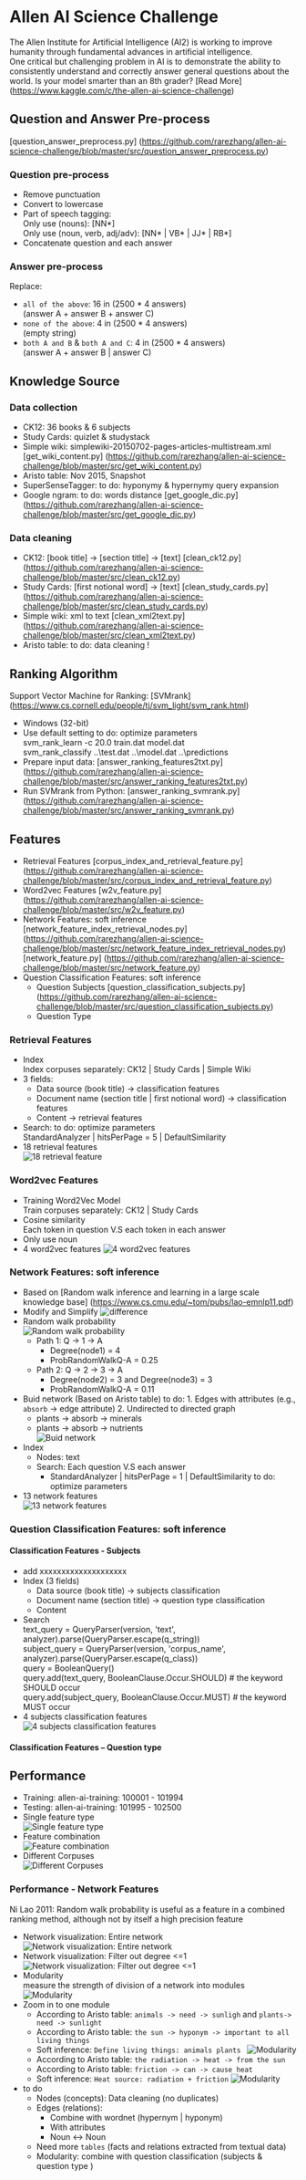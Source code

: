 # Allen AI Science Challenge  
The Allen Institute for Artificial Intelligence (AI2) is working to improve humanity through fundamental advances in artificial intelligence.   
One critical but challenging problem in AI is to demonstrate the ability to consistently understand and correctly answer general questions about the world. 
Is your model smarter than an 8th grader? [Read More] (https://www.kaggle.com/c/the-allen-ai-science-challenge)  


## Question and Answer Pre-process
[question_answer_preprocess.py] (https://github.com/rarezhang/allen-ai-science-challenge/blob/master/src/question_answer_preprocess.py)  
### Question pre-process
- Remove punctuation 
- Convert to lowercase
- Part of speech tagging:  
Only use (nouns): [NN\*]  
Only use (noun, verb, adj/adv): [NN\* | VB\* | JJ\* | RB\*]  
- Concatenate question and each answer  

### Answer pre-process  
Replace:  
- `all of the above`: 16 in (2500 * 4 answers)  
(answer A + answer B + answer C)  
- `none of the above`: 4 in (2500 * 4 answers)  
(empty string)  
- `both A and B` & `both A and C`: 4 in (2500 * 4 answers)    
(answer A + answer B | answer C)  


## Knowledge Source
### Data collection
- CK12: 36 books & 6 subjects
- Study Cards: quizlet & studystack
- Simple wiki: simplewiki-20150702-pages-articles-multistream.xml [get_wiki_content.py] (https://github.com/rarezhang/allen-ai-science-challenge/blob/master/src/get_wiki_content.py)
- Aristo table: Nov 2015, Snapshot
- SuperSenseTagger: to do: hyponymy & hypernymy query expansion
- Google ngram: to do: words distance [get_google_dic.py] (https://github.com/rarezhang/allen-ai-science-challenge/blob/master/src/get_google_dic.py)

### Data cleaning
- CK12: [book title] -> [section title] -> [text] [clean_ck12.py] (https://github.com/rarezhang/allen-ai-science-challenge/blob/master/src/clean_ck12.py)
- Study Cards: [first notional word] -> [text] [clean_study_cards.py] (https://github.com/rarezhang/allen-ai-science-challenge/blob/master/src/clean_study_cards.py)
- Simple wiki: xml to text [clean_xml2text.py] (https://github.com/rarezhang/allen-ai-science-challenge/blob/master/src/clean_xml2text.py)
- Aristo table: to do: data cleaning !

## Ranking Algorithm
Support Vector Machine for Ranking: [SVMrank] (https://www.cs.cornell.edu/people/tj/svm_light/svm_rank.html)  
- Windows (32-bit)
- Use default setting to do: optimize parameters  
svm_rank_learn -c 20.0 train.dat model.dat  
svm_rank_classify ..\test.dat ..\model.dat ..\predictions  
- Prepare input data: [answer_ranking_features2txt.py] (https://github.com/rarezhang/allen-ai-science-challenge/blob/master/src/answer_ranking_features2txt.py)  
- Run SVMrank from Python: [answer_ranking_svmrank.py] (https://github.com/rarezhang/allen-ai-science-challenge/blob/master/src/answer_ranking_svmrank.py)

## Features 
- Retrieval Features [corpus_index_and_retrieval_feature.py] (https://github.com/rarezhang/allen-ai-science-challenge/blob/master/src/corpus_index_and_retrieval_feature.py)
- Word2vec Features  [w2v_feature.py] (https://github.com/rarezhang/allen-ai-science-challenge/blob/master/src/w2v_feature.py)
- Network Features: soft inference  [network_feature_index_retrieval_nodes.py] (https://github.com/rarezhang/allen-ai-science-challenge/blob/master/src/network_feature_index_retrieval_nodes.py) [network_feature.py] (https://github.com/rarezhang/allen-ai-science-challenge/blob/master/src/network_feature.py)
- Question Classification Features: soft inference 
  - Question Subjects [question_classification_subjects.py] (https://github.com/rarezhang/allen-ai-science-challenge/blob/master/src/question_classification_subjects.py)
  - Question Type 

### Retrieval Features
- Index  
Index corpuses separately: CK12 | Study Cards | Simple Wiki  
- 3 fields:  
  - Data source (book title) -> classification features
  - Document name (section title | first notional word) -> classification features
  - Content -> retrieval features
- Search: to do: optimize parameters  
StandardAnalyzer | hitsPerPage = 5 | DefaultSimilarity  
- 18 retrieval features   
![18 retrieval feature](https://cloud.githubusercontent.com/assets/5633774/14943834/95d85408-0f98-11e6-9d2b-7f010da47393.png "18 retrieval feature")

### Word2vec Features
- Training Word2Vec Model   
Train corpuses separately: CK12 | Study Cards
- Cosine similarity  
Each token in question V.S each token in each answer
- Only use noun 
- 4 word2vec features 
![4 word2vec features](https://cloud.githubusercontent.com/assets/5633774/14943861/374a4666-0f99-11e6-8bdc-dd7528c55a86.png "4 word2vec features")

### Network Features: soft inference 
- Based on [Random walk inference and learning in a large scale knowledge base] (https://www.cs.cmu.edu/~tom/pubs/lao-emnlp11.pdf)
- Modify and Simplify 
![difference](https://cloud.githubusercontent.com/assets/5633774/14943886/98794f86-0f99-11e6-872b-7d0de552f891.png "difference")
- Random walk probability  
![Random walk probability](https://cloud.githubusercontent.com/assets/5633774/14943903/105ab724-0f9a-11e6-9dc8-471a496cd69a.png "Random walk probability")
  - Path 1: Q -> 1 -> A
    - Degree(node1) = 4
    - ProbRandomWalkQ-A = 0.25
  - Path 2: Q -> 2 -> 3 -> A
    - Degree(node2) = 3  and  Degree(node3) = 3  
    - ProbRandomWalkQ-A = 0.11  
- Buid network (Based on Aristo table)
to do: 1. Edges with attributes (e.g., `absorb` -> edge attribute)  2. Undirected to directed graph 
  - plants -> absorb -> minerals
  - plants -> absorb -> nutrients  
![Buid network](https://cloud.githubusercontent.com/assets/5633774/14943919/9ab9feb6-0f9a-11e6-9382-fe87efc3152b.png "Buid network")
- Index
  - Nodes: text
  - Search: Each question V.S each answer
    - StandardAnalyzer | hitsPerPage = 1 | DefaultSimilarity
			to do: optimize parameters
- 13 network features  
![13 network features](https://cloud.githubusercontent.com/assets/5633774/14943962/896869ee-0f9b-11e6-970c-08b2a864cd9c.png "13 network features")

### Question Classification Features: soft inference
#### Classification Features - Subjects
- add xxxxxxxxxxxxxxxxxxxx
- Index (3 fields)
  - Data source (book title) -> subjects classification 
  - Document name (section title) -> question type classification
  - Content
- Search  
text_query = QueryParser(version, 'text', analyzer).parse(QueryParser.escape(q_string))  
subject_query = QueryParser(version, 'corpus_name', analyzer).parse(QueryParser.escape(q_class))  
query = BooleanQuery()  
query.add(text_query, BooleanClause.Occur.SHOULD) #  the keyword SHOULD occur  
query.add(subject_query, BooleanClause.Occur.MUST) # the keyword MUST occur   
- 4 subjects classification features  
![4 subjects classification features](https://cloud.githubusercontent.com/assets/5633774/14943985/23679092-0f9c-11e6-894d-11b45f11c196.png " 4 subjects classification features")


#### Classification Features – Question type


## Performance
- Training: allen-ai-training: 100001 - 101994  
- Testing: allen-ai-training: 101995 - 102500  
- Single feature type  
![Single feature type](https://cloud.githubusercontent.com/assets/5633774/14944024/35ccc6ca-0f9d-11e6-8296-2577321fc987.png " Single feature type")
- Feature combination  
![Feature combination](https://cloud.githubusercontent.com/assets/5633774/14944041/7d0e1ca0-0f9d-11e6-8f16-7e55faf221c1.png " Feature combination")
- Different Corpuses  
![Different Corpuses](https://cloud.githubusercontent.com/assets/5633774/14944068/12082008-0f9e-11e6-9e9a-ee39535c7caf.png " Different Corpuses")

### Performance - Network Features
Ni Lao 2011:  Random walk probability is useful as a feature in a combined ranking method, although not by itself a high precision feature 
- Network visualization: Entire network  
![Network visualization: Entire network](https://cloud.githubusercontent.com/assets/5633774/14944081/60d2cc74-0f9e-11e6-83d6-c4d49a097256.png " Network visualization: Entire network")
- Network visualization: Filter out degree <=1  
![Network visualization: Filter out degree <=1](https://cloud.githubusercontent.com/assets/5633774/14944116/0b65b35e-0f9f-11e6-886e-f2305e896f40.png " Network visualization: Filter out degree <=1")
- Modularity  
measure the strength of division of a network into modules  
![Modularity](https://cloud.githubusercontent.com/assets/5633774/14944109/e0294cfa-0f9e-11e6-9676-8997bfc197d9.png " Modularity")
- Zoom in to one module
  - According to Aristo table: `animals -> need -> sunligh` and `plants-> need -> sunlight`
  - According to Aristo table: `the sun -> hyponym -> important to all living things`
  - Soft inference: `Define living things: animals plants `
![Modularity](https://cloud.githubusercontent.com/assets/5633774/14944143/a0998414-0f9f-11e6-8353-496c91dfa74d.png " Modularity")
  - According to Aristo table: `the radiation -> heat -> from the sun`
  - According to Aristo table: `friction -> can -> cause heat`
  - Soft inference: `Heat source: radiation + friction`
![Modularity](https://cloud.githubusercontent.com/assets/5633774/14944160/37320a54-0fa0-11e6-9638-fbe328ca5ec1.png " Modularity")
- to do  
  - Nodes (concepts): Data cleaning (no duplicates)  
  - Edges (relations): 
    - Combine with wordnet (hypernym | hyponym)
    - With attributes 
    - Noun <-> Noun
  - Need more `tables` (facts and relations extracted from textual data) 
  - Modularity: combine with question classification (subjects & question type )





